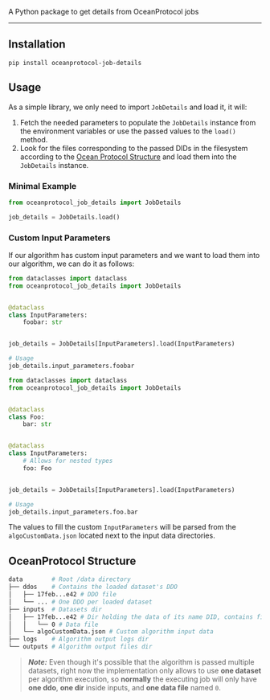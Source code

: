 A Python package to get details from OceanProtocol jobs

---

## Installation

```
pip install oceanprotocol-job-details
```

## Usage 

As a simple library, we only need to import `JobDetails` and load it, it will:

1. Fetch the needed parameters to populate the `JobDetails` instance from the environment variables or use the passed values to the `load()` method.
1. Look for the files corresponding to the passed DIDs in the filesystem according to the [Ocean Protocol Structure](#oceanprotocol-structure) and load them into the `JobDetails` instance.


### Minimal Example

```python
from oceanprotocol_job_details import JobDetails

job_details = JobDetails.load()
```

### Custom Input Parameters

If our algorithm has custom input parameters and we want to load them into our algorithm, we can do it as follows:

```python
from dataclasses import dataclass
from oceanprotocol_job_details import JobDetails


@dataclass
class InputParameters:
    foobar: str


job_details = JobDetails[InputParameters].load(InputParameters)

# Usage
job_details.input_parameters.foobar
```

```python
from dataclasses import dataclass
from oceanprotocol_job_details import JobDetails


@dataclass
class Foo:
    bar: str


@dataclass
class InputParameters:
    # Allows for nested types
    foo: Foo


job_details = JobDetails[InputParameters].load(InputParameters)

# Usage
job_details.input_parameters.foo.bar
```

The values to fill the custom `InputParameters` will be parsed from the `algoCustomData.json` located next to the input data directories. 

## OceanProtocol Structure

```bash
data        # Root /data directory
├── ddos    # Contains the loaded dataset's DDO
│   ├── 17feb...e42 # DDO file
│   └── ... # One DDO per loaded dataset
├── inputs  # Datasets dir
│   ├── 17feb...e42 # Dir holding the data of its name DID, contains files named 0..X
│   │   └── 0 # Data file
│   └── algoCustomData.json # Custom algorithm input data
├── logs    # Algorithm output logs dir
└── outputs # Algorithm output files dir
```

> **_Note:_** Even though it's possible that the algorithm is passed multiple datasets, right now the implementation only allows to use **one dataset** per algorithm execution, so **normally** the executing job will only have **one ddo**, **one dir** inside inputs, and **one data file** named `0`.